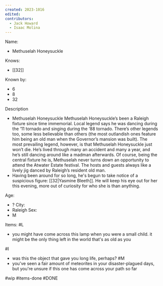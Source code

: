 ```yaml
---
created: 2023-1016
edited:
contributors:
  - Jack Howard
  - Isaac Molina
---
```


Name:
- Methuselah Honeysuckle

Knows:
- [[32]]

Known by:
- 6
- 8
- 32

Description
- Methuselah Honeysuckle
Methuselah Honeysuckle’s been a Raleigh fixture since time immemorial. Local legend says he was dancing during the ‘11 tornado and singing during the ‘88 tornado. There’s other legends too, some less believable than others (the most outlandish ones feature him being an old man when the Governor’s mansion was built). The most prevailing legend, however, is that Methuselah Honeysuckle just won’t die. He’s lived through many an accident and many a year, and he’s still dancing around like a madman afterwards. Of course, being the central fixture he is, Methuselah never turns down an opportunity to attend the Atwater Estate festival. The hosts and guests always like a lively jig danced by Raleigh’s resident old man.
- Having been around for so long, he's begun to take notice of a suspicious figure: [[32|Yasmine Bleeth]]. He will keep his eye out for her this evening, more out of curiosity for who she is than anything.

Age:
- ?
City:
- Raleigh
Sex:
- M

Items:
#L
- you might have come across this lamp when you were a small child. it might be the only thing left in the world that's as old as you

#I
- was this the object that gave you long life, perhaps?
#M
- you've seen a fair amount of meteorites in your disaster-plagued days, but you're unsure if this one has come across your path so far


#wip
#items-done
#DONE